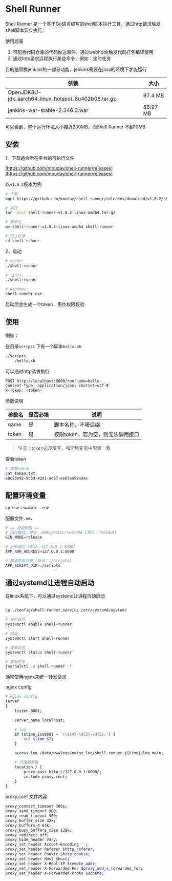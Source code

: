 # Shell Runner 

Shell Runner 是一个基于Go语言编写的shell脚本执行工具，通过http请求触发shell脚本异步执行。

使用场景

1. 可配合代码仓库的代码推送事件，通过webhook触发代码打包编译使用
2. 通过http请求远程执行某些命令，例如：定时任务

目的是替换jenkins的一部分功能，jenkins需要在java的环境下才能运行

依赖 | 大小
--- | ---
OpenJDK8U-jdk_aarch64_linux_hotspot_8u402b06.tar.gz | 97.4 MB
jenkins-war-stable-2.346.3.war | 86.97 MB


可以看到，整个运行环境大小接近200MB，而Shell Runner 不到10MB

## 安装

1、下载适合所在平台的可执行文件

[https://github.com/mouday/shell-runner/releases](https://github.com/mouday/shell-runner/releases)

以`v1.0.2`版本为例

```bash
# 下载
wget https://github.com/mouday/shell-runner/releases/download/v1.0.2/shell-runner-v1.0.2-linux-amd64.tar.gz

# 解压
tar -zxvf shell-runner-v1.0.2-linux-amd64.tar.gz

# 重命名
mv shell-runner-v1.0.2-linux-amd64 shell-runner

# 进入目录
cd shell-runner
```


2、启动

```bash
# macos: 
./shell-runner

# linux: 
./shell-runner

# windows: 
shell-runner.exe
```

启动后会生成一个token，用作权限校验

## 使用

例如：

在目录`scripts` 下有一个脚本`hello.sh`

```bash
./scripts
    /hello.sh
```

可以通过http请求执行

```bash
POST http://localhost:8000/run?name=hello
Content-Type: application/json; charset=utf-8
X-Token: <token>

```

参数说明

| 参数名 | 是否必填 | 说明 |
| --- | --- | --- |
| name | 是 | 脚本名称，不带后缀 |
| token | 是 | 权限token，若为空，则无法调用接口 |

> 注意：token必须填写，和环境变量中配置一致

查看token

```bash
# 查看token
cat token.txt
a8c2be92-9c53-42d1-ad67-ee67ea58a3ac
```

## 配置环境变量

```bash
cp env.example .env
```

配置文件`.env`

```bash
# == 应用配置 ==
# 运行模式，可选: debug/test/release (默认：release)
GIN_MODE=release

# 监听端口 (默认：127.0.0.1:8000）
APP_RUN_ADDRESS=127.0.0.1:8000

# 脚本存放目录 (默认：./scripts)
APP_SCRIPT_DIR=./scripts
```

## 通过systemd让进程自动启动

在linux系统下，可以通过systemd让进程自动启动

```bash

cp ./config/shell-runner.service /etc/systemd/system/

# 开机自启
systemctl enable shell-runner

# 启动
systemctl start shell-runner

# 查看状态
systemctl status shell-runner

# 查看日志
journalctl -u shell-runner -f
```

通常使用nginx来统一转发请求

nginx config

```bash
# nginx config
server
{
    listen 8001;

    server_name localhost;

    # log
    if ($time_iso8601 ~ '(\d{4}-\d{2}-\d{2})') {
        set $time $1;
    }

    access_log /data/wwwlogs/nginx_log/shell-runner_${time}.log main;

    # 代理服务器
    location / {
        proxy_pass http://127.0.0.1:8000/;
        include proxy.conf;
    }
}
```

proxy.conf 文件内容

```bash
proxy_connect_timeout 300s;
proxy_send_timeout 900;
proxy_read_timeout 900;
proxy_buffer_size 32k;
proxy_buffers 4 64k;
proxy_busy_buffers_size 128k;
proxy_redirect off;
proxy_hide_header Vary;
proxy_set_header Accept-Encoding '';
proxy_set_header Referer $http_referer;
proxy_set_header Cookie $http_cookie;
proxy_set_header Host $host;
proxy_set_header X-Real-IP $remote_addr;
proxy_set_header X-Forwarded-For $proxy_add_x_forwarded_for;
proxy_set_header X-Forwarded-Proto $scheme;
```